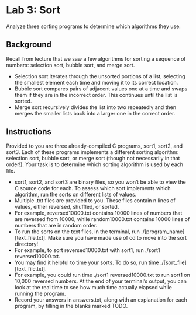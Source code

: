 # Lab 3: Sort

Analyze three sorting programs to determine which algorithms they use.

## Background
Recall from lecture that we saw a few algorithms for sorting a sequence of numbers: selection sort, bubble sort, and merge sort.

- Selection sort iterates through the unsorted portions of a list, selecting the smallest element each time and moving it to its correct location.
- Bubble sort compares pairs of adjacent values one at a time and swaps them if they are in the incorrect order. This continues until the list is sorted.
- Merge sort recursively divides the list into two repeatedly and then merges the smaller lists back into a larger one in the correct order.

## Instructions
Provided to you are three already-compiled C programs, sort1, sort2, and sort3. Each of these programs implements a different sorting algorithm: selection sort, bubble sort, or merge sort (though not necessarily in that order!). Your task is to determine which sorting algorithm is used by each file.

- sort1, sort2, and sort3 are binary files, so you won’t be able to view the C source code for each. To assess which sort implements which algorithm, run the sorts on different lists of values.
- Multiple .txt files are provided to you. These files contain n lines of values, either reversed, shuffled, or sorted.
- For example, reversed10000.txt contains 10000 lines of numbers that are reversed from 10000, while random10000.txt contains 10000 lines of numbers that are in random order.
- To run the sorts on the text files, in the terminal, run ./[program_name] [text_file.txt]. Make sure you have made use of cd to move into the sort directory!
- For example, to sort reversed10000.txt with sort1, run ./sort1 reversed10000.txt.
- You may find it helpful to time your sorts. To do so, run time ./[sort_file] [text_file.txt].
- For example, you could run time ./sort1 reversed10000.txt to run sort1 on 10,000 reversed numbers. At the end of your terminal’s output, you can look at the real time to see how much time actually elapsed while running the program.
- Record your answers in answers.txt, along with an explanation for each program, by filling in the blanks marked TODO. 
